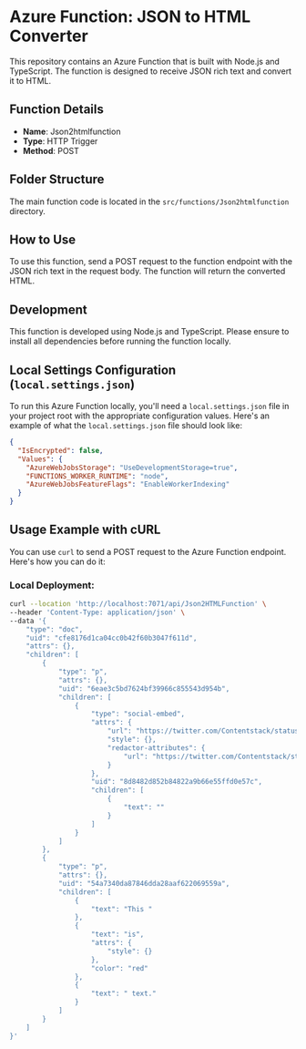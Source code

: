 # Azure Function: JSON to HTML Converter

This repository contains an Azure Function that is built with Node.js and TypeScript. The function is designed to receive JSON rich text and convert it to HTML.

## Function Details

- **Name**: Json2htmlfunction
- **Type**: HTTP Trigger
- **Method**: POST

## Folder Structure

The main function code is located in the `src/functions/Json2htmlfunction` directory.

## How to Use

To use this function, send a POST request to the function endpoint with the JSON rich text in the request body. The function will return the converted HTML.

## Development

This function is developed using Node.js and TypeScript. Please ensure to install all dependencies before running the function locally.

## Local Settings Configuration (`local.settings.json`)

To run this Azure Function locally, you'll need a `local.settings.json` file in your project root with the appropriate configuration values. Here's an example of what the `local.settings.json` file should look like:

```json
{
  "IsEncrypted": false,
  "Values": {
    "AzureWebJobsStorage": "UseDevelopmentStorage=true",
    "FUNCTIONS_WORKER_RUNTIME": "node",
    "AzureWebJobsFeatureFlags": "EnableWorkerIndexing"
  }
}    
```


## Usage Example with cURL

You can use `curl` to send a POST request to the Azure Function endpoint. Here's how you can do it:

### Local Deployment:

```bash
curl --location 'http://localhost:7071/api/Json2HTMLFunction' \
--header 'Content-Type: application/json' \
--data '{
    "type": "doc",
    "uid": "cfe8176d1ca04cc0b42f60b3047f611d",
    "attrs": {},
    "children": [
        {
            "type": "p",
            "attrs": {},
            "uid": "6eae3c5bd7624bf39966c855543d954b",
            "children": [
                {
                    "type": "social-embed",
                    "attrs": {
                        "url": "https://twitter.com/Contentstack/status/1508911909038436365?cxt=HHwWmsC9-d_Y3fApAAAA",
                        "style": {},
                        "redactor-attributes": {
                            "url": "https://twitter.com/Contentstack/status/1508911909038436365?cxt=HHwWmsC9-d_Y3fApAAAA"
                        }
                    },
                    "uid": "8d8482d852b84822a9b66e55ffd0e57c",
                    "children": [
                        {
                            "text": ""
                        }
                    ]
                }
            ]
        },
        {
            "type": "p",
            "attrs": {},
            "uid": "54a7340da87846dda28aaf622069559a",
            "children": [
                {
                    "text": "This "
                },
                {
                    "text": "is",
                    "attrs": {
                        "style": {}
                    },
                    "color": "red"
                },
                {
                    "text": " text."
                }
            ]
        }
    ]
}'
